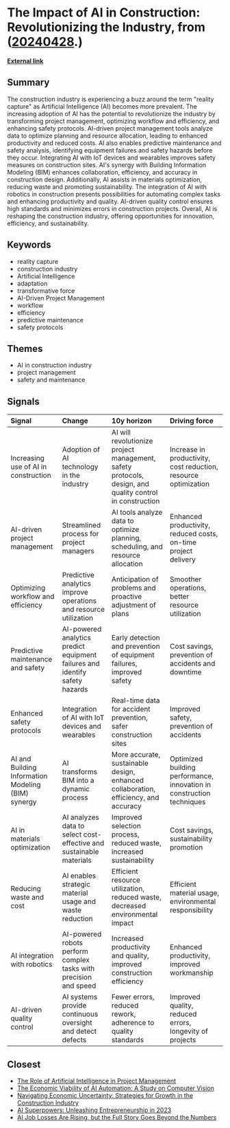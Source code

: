 # __The Impact of AI in Construction: Revolutionizing the Industry__, from ([20240428](https://kghosh.substack.com/p/20240428).)

__[External link](https://www.thenexthint.com/why-is-the-construction-world-buzzing-about-ai-240328/)__



## Summary

The construction industry is experiencing a buzz around the term "reality capture" as Artificial Intelligence (AI) becomes more prevalent. The increasing adoption of AI has the potential to revolutionize the industry by transforming project management, optimizing workflow and efficiency, and enhancing safety protocols. AI-driven project management tools analyze data to optimize planning and resource allocation, leading to enhanced productivity and reduced costs. AI also enables predictive maintenance and safety analysis, identifying equipment failures and safety hazards before they occur. Integrating AI with IoT devices and wearables improves safety measures on construction sites. AI's synergy with Building Information Modeling (BIM) enhances collaboration, efficiency, and accuracy in construction design. Additionally, AI assists in materials optimization, reducing waste and promoting sustainability. The integration of AI with robotics in construction presents possibilities for automating complex tasks and enhancing productivity and quality. AI-driven quality control ensures high standards and minimizes errors in construction projects. Overall, AI is reshaping the construction industry, offering opportunities for innovation, efficiency, and sustainability.

## Keywords

* reality capture
* construction industry
* Artificial Intelligence
* adaptation
* transformative force
* AI-Driven Project Management
* workflow
* efficiency
* predictive maintenance
* safety protocols

## Themes

* AI in construction industry
* project management
* safety and maintenance

## Signals

| Signal                                             | Change                                                                      | 10y horizon                                                                                             | Driving force                                                         |
|:---------------------------------------------------|:----------------------------------------------------------------------------|:--------------------------------------------------------------------------------------------------------|:----------------------------------------------------------------------|
| Increasing use of AI in construction               | Adoption of AI technology in the industry                                   | AI will revolutionize project management, safety protocols, design, and quality control in construction | Increase in productivity, cost reduction, resource optimization       |
| AI-driven project management                       | Streamlined process for project managers                                    | AI tools analyze data to optimize planning, scheduling, and resource allocation                         | Enhanced productivity, reduced costs, on-time project delivery        |
| Optimizing workflow and efficiency                 | Predictive analytics improve operations and resource utilization            | Anticipation of problems and proactive adjustment of plans                                              | Smoother operations, better resource utilization                      |
| Predictive maintenance and safety                  | AI-powered analytics predict equipment failures and identify safety hazards | Early detection and prevention of equipment failures, improved safety                                   | Cost savings, prevention of accidents and downtime                    |
| Enhanced safety protocols                          | Integration of AI with IoT devices and wearables                            | Real-time data for accident prevention, safer construction sites                                        | Improved safety, prevention of accidents                              |
| AI and Building Information Modeling (BIM) synergy | AI transforms BIM into a dynamic process                                    | More accurate, sustainable design, enhanced collaboration, efficiency, and accuracy                     | Optimized building performance, innovation in construction techniques |
| AI in materials optimization                       | AI analyzes data to select cost-effective and sustainable materials         | Improved selection process, reduced waste, increased sustainability                                     | Cost savings, sustainability promotion                                |
| Reducing waste and cost                            | AI enables strategic material usage and waste reduction                     | Efficient resource utilization, reduced waste, decreased environmental impact                           | Efficient material usage, environmental responsibility                |
| AI integration with robotics                       | AI-powered robots perform complex tasks with precision and speed            | Increased productivity and quality, improved construction efficiency                                    | Enhanced productivity, improved workmanship                           |
| AI-driven quality control                          | AI systems provide continuous oversight and detect defects                  | Fewer errors, reduced rework, adherence to quality standards                                            | Improved quality, reduced errors, longevity of projects               |

## Closest

* [The Role of Artificial Intelligence in Project Management](9b8c9e1c07779589f3ecf3d75fb375ba)
* [The Economic Viability of AI Automation: A Study on Computer Vision](89ee61cc0d9fa77ecb1eb4100622a53f)
* [Navigating Economic Uncertainty: Strategies for Growth in the Construction Industry](c1f03407e92d82ff6f8e3bc04f8996c2)
* [AI Superpowers: Unleashing Entrepreneurship in 2023](a40580730388900810b4496ff9891dc9)
* [AI Job Losses Are Rising, but the Full Story Goes Beyond the Numbers](b0e031972e42be984d1309170155800e)